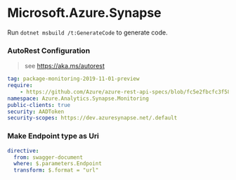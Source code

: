 # Microsoft.Azure.Synapse

Run `dotnet msbuild /t:GenerateCode` to generate code.

### AutoRest Configuration
> see https://aka.ms/autorest

``` yaml
tag: package-monitoring-2019-11-01-preview
require:
    - https://github.com/Azure/azure-rest-api-specs/blob/fc5e2fbcfc3f585d38bdb1c513ce1ad2c570cf3d/specification/synapse/data-plane/readme.md
namespace: Azure.Analytics.Synapse.Monitoring
public-clients: true
security: AADToken
security-scopes: https://dev.azuresynapse.net/.default
```

### Make Endpoint type as Uri

``` yaml
directive:
  from: swagger-document
  where: $.parameters.Endpoint
  transform: $.format = "url"
```